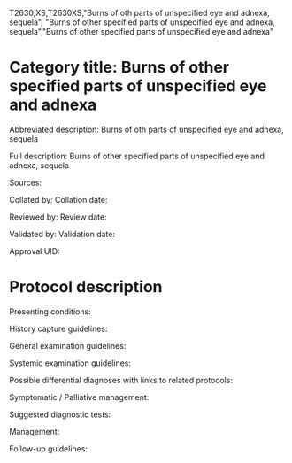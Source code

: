 T2630,XS,T2630XS,"Burns of oth parts of unspecified eye and adnexa, sequela", "Burns of other specified parts of unspecified eye and adnexa, sequela","Burns of other specified parts of unspecified eye and adnexa"
# Category title: Burns of other specified parts of unspecified eye and adnexa

Abbreviated description: Burns of oth parts of unspecified eye and adnexa, sequela

Full description: Burns of other specified parts of unspecified eye and adnexa, sequela

Sources:

Collated by:
Collation date:

Reviewed by:
Review date:

Validated by:
Validation date:

Approval UID:

# Protocol description

Presenting conditions:

History capture guidelines:

General examination guidelines:

Systemic examination guidelines:

Possible differential diagnoses with links to related protocols:

Symptomatic / Palliative management:

Suggested diagnostic tests:

Management:

Follow-up guidelines:
